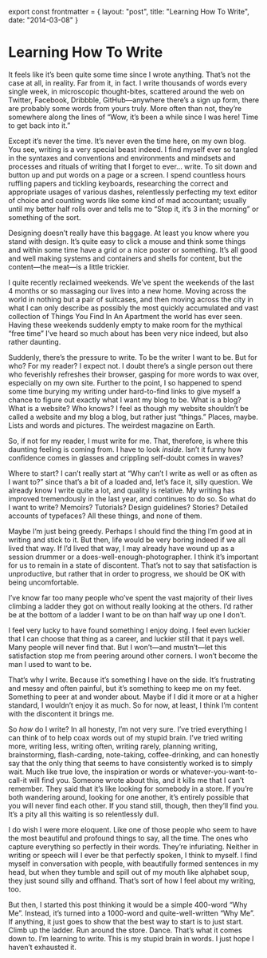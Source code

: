 export const frontmatter = {
layout: "post",
title: "Learning How To Write",
date: "2014-03-08"
}

# Learning How To Write

It feels like it’s been quite some time since I wrote anything. That’s not the
case at all, in reality. Far from it, in fact. I write thousands of words every
single week, in microscopic thought-bites, scattered around the web on Twitter,
Facebook, Dribbble, GitHub—anywhere there’s a sign up form, there are probably
some words from yours truly. More often than not, they’re somewhere along the
lines of “Wow, it’s been a while since I was here! Time to get back into it.”

Except it’s never the time. It’s never even the time here, on my own blog. You
see, writing is a very special beast indeed. I find myself ever so tangled in
the syntaxes and conventions and environments and mindsets and processes and
rituals of writing that I forget to ever... write. To sit down and button up
and put words on a page or a screen. I spend countless hours ruffling papers
and tickling keyboards, researching the correct and appropriate usages of
various dashes, relentlessly perfecting my text editor of choice and counting
words like some kind of mad accountant; usually until my better half rolls over
and tells me to “Stop it, it’s 3 in the morning” or something of the sort.

Designing doesn’t really have this baggage. At least you know where you stand
with design. It’s quite easy to click a mouse and think some things and within
some time have a grid or a nice poster or something. It’s all good and well
making systems and containers and shells for content, but the content—the
meat—is a little trickier.

I quite recently reclaimed weekends. We’ve spent the weekends of the last 4
months or so massaging our lives into a new home. Moving across the world in
nothing but a pair of suitcases, and then moving across the city in what I can
only describe as possibly the most quickly accumulated and vast collection of
Things You Find In An Apartment the world has ever seen. Having these weekends
suddenly empty to make room for the mythical “free time” I’ve heard so much
about has been very nice indeed, but also rather daunting.

Suddenly, there’s the pressure to write. To be the writer I want to be. But for
who? For my reader? I expect not. I doubt there’s a single person out there who
feverishly refreshes their browser, gasping for more words to wax over,
especially on my own site. Further to the point, I so happened to spend some
time burying my writing under hard-to-find links to give myself a chance to
figure out exactly what I want my blog to be. What is a blog? What is a
website? Who knows? I feel as though my website shouldn’t be called a website
and my blog a blog, but rather just “things.” Places, maybe. Lists and words
and pictures. The weirdest magazine on Earth.

So, if not for my reader, I must write for me. That, therefore, is where this
daunting feeling is coming from. I have to look _inside_. Isn’t it funny how
confidence comes in glasses and crippling self-doubt comes in waves?

Where to start? I can’t really start at “Why can’t I write as well or as often
as I want to?” since that’s a bit of a loaded and, let’s face it, silly
question. We already know I write quite a lot, and quality is relative. My
writing has improved tremendously in the last year, and continues to do so. So
what do I want to write? Memoirs? Tutorials? Design guidelines? Stories?
Detailed accounts of typefaces? All these things, and none of them.

Maybe I’m just being greedy. Perhaps I should find the thing I’m good at in
writing and stick to it. But then, life would be very boring indeed if we all
lived that way. If I’d lived that way, I may already have wound up as a session
drummer or a does-well-enough-photographer. I think it’s important for us to
remain in a state of discontent. That’s not to say that satisfaction is
unproductive, but rather that in order to progress, we should be OK with being
uncomfortable.

I’ve know far too many people who’ve spent the vast majority of their lives
climbing a ladder they got on without really looking at the others. I’d rather
be at the bottom of a ladder I want to be on than half way up one I don’t.

I feel very lucky to have found something I enjoy doing. I feel even luckier
that I can choose that thing as a career, and luckier still that it pays well.
Many people will never find that. But I won’t—and mustn’t—let this satisfaction
stop me from peering around other corners. I won’t become the man I used to want
to be.

That’s why I write. Because it’s something I have on the side. It’s frustrating
and messy and often painful, but it’s something to keep me on my feet. Something
to peer at and wonder about. Maybe if I did it more or at a higher standard, I
wouldn’t enjoy it as much. So for now, at least, I think I’m content with the
discontent it brings me.

So _how_ do I write? In all honesty, I’m not very sure. I’ve tried everything I
can think of to help coax words out of my stupid brain. I’ve tried writing more,
writing less, writing often, writing rarely, planning writing, brainstorming,
flash-carding, note-taking, coffee-drinking, and can honestly say that the only
thing that seems to have consistently worked is to simply wait. Much like true
love, the inspiration or words or whatever-you-want-to-call-it will find you.
Someone wrote about this, and it kills me that I can’t remember. They said that
it’s like looking for somebody in a store. If you’re both wandering around,
looking for one another, it’s entirely possible that you will never find each
other. If you stand still, though, then they’ll find you. It’s a pity all this
waiting is so relentlessly dull.

I do wish I were more eloquent. Like one of those people who seem to have the
most beautiful and profound things to say, all the time. The ones who capture
everything so perfectly in their words. They’re infuriating. Neither in writing
or speech will I ever be that perfectly spoken, I think to myself. I find myself
in conversation with people, with beautifully formed sentences in my head, but
when they tumble and spill out of my mouth like alphabet soup, they just sound
silly and offhand. That’s sort of how I feel about my writing, too.

But then, I started this post thinking it would be a simple 400-word “Why Me”.
Instead, it’s turned into a 1000-word and quite-well-written “Why Me”. If
anything, it just goes to show that the best way to start is to just start.
Climb up the ladder. Run around the store. Dance. That’s what it comes down to.
I’m learning to write. This is my stupid brain in words. I just hope I haven’t
exhausted it.
